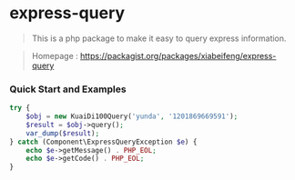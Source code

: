 # express-query

> This is a php package to make it easy to query express information.

> Homepage : https://packagist.org/packages/xiabeifeng/express-query

### Quick Start and Examples

```php
try {
    $obj = new KuaiDi100Query('yunda', '1201869669591');
    $result = $obj->query();
    var_dump($result);
} catch (Component\ExpressQueryException $e) {
    echo $e->getMessage() . PHP_EOL;
    echo $e->getCode() . PHP_EOL;
}
```


